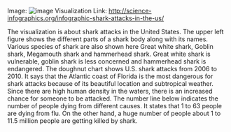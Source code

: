 Image: ![image](https://user-images.githubusercontent.com/54874663/111213904-a8071080-85a7-11eb-8030-8330ebcd34a7.png)
Visualization Link: http://science-infographics.org/infographic-shark-attacks-in-the-us/

The visualization is about shark attacks in the United States.
The upper left figure shows the different parts of a shark body along with its names.
Various species of shark are also shown here Great white shark, Goblin shark, Megamouth shark and hammerhead shark.
Great white shark is vulnerable, goblin shark is less concerned and hammerhead shark is endangered.
The doughnut chart shows U.S. shark attacks from 2006 to 2010.
It says that the Atlantic coast of Florida is the most dangerous for shark attacks because of its beautiful location and subtropical weather.
Since there are high human density in the waters, there is an increased chance for someone to be attacked.
The number line below indicates the number of people dying from different causes.
It states that 1 to 63 people are dying from flu.
On the other hand, a huge number of people about 1 to 11.5 million people are getting killed by shark.

